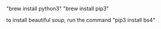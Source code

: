 "brew install python3"
"brew install pip3"

to install beautiful soup, run the command "pip3 install bs4"
